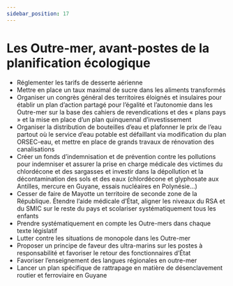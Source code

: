 ```yaml
---
sidebar_position: 17
---
```


# Les Outre-mer, avant-postes de la planification écologique

- Réglementer les tarifs de desserte aérienne
- Mettre en place un taux maximal de sucre dans les aliments transformés
- Organiser un congrès général des territoires éloignés et insulaires pour établir un plan d’action partagé pour l’égalité et l’autonomie dans les Outre-mer sur la base des cahiers de revendications et des « plans pays » et la mise en place d’un plan quinquennal d’investissement
- Organiser la distribution de bouteilles d’eau et plafonner le prix de l’eau partout où le service d’eau potable est défaillant via modification du plan ORSEC-eau, et mettre en place de grands travaux de rénovation des canalisations
- Créer un fonds d’indemnisation et de prévention contre les pollutions pour indemniser et assurer la prise en charge médicale des victimes du chlordécone et des sargasses et investir dans la dépollution et la décontamination des sols et des eaux (chlordécone et glyphosate aux Antilles, mercure en Guyane, essais nucléaires en Polynésie…)
- Cesser de faire de Mayotte un territoire de seconde zone de la République. Étendre l’aide médicale d’État, aligner les niveaux du RSA et du SMIC sur le reste du pays et scolariser systématiquement tous les enfants
- Prendre systématiquement en compte les Outre-mers dans chaque texte législatif
- Lutter contre les situations de monopole dans les Outre-mer
- Proposer un principe de faveur des ultra-marins sur les postes à responsabilité et favoriser le retour des fonctionnaires d’État
- Favoriser l’enseignement des langues régionales en outre-mer
- Lancer un plan spécifique de rattrapage en matière de désenclavement routier et ferroviaire en Guyane
